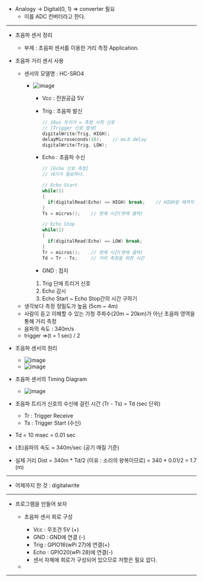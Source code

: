 - Analogy -> Digital(0, 1) => converter 필요
  - 이를 ADC 컨버터라고 한다.

-------------------------------------------
- 초음파 센서 정리
  - 부제 : 초음파 센서를 이용한 거리 측정 Application.

- 초음파 거리 센서 사용
  - 센서의 모델명 : HC-SRO4
    - ![image](https://user-images.githubusercontent.com/49339278/139357583-fae03097-c621-4485-a19e-0823602aac6d.png)
      - Vcc : 전원공급 5V
      - Trig : 초음파 발신
        ```c
        // 10us 트리거 = 측정 시작 신호
        // [Trigger 신호 발생]
        digitalWrite(Trig, HIGH);
        delayMicroseconds(10);    // ms초 delay
        digitalWrite(Trig, LOW);  
        ```
        
      - Echo : 초음파 수신
        ```c
        // [Echo 신호 측정]
        // 대기가 필요하다.
        
        // Echo Start
        while(1)
        {
          if(digitalRead(Echo) == HIGH) break;    // HIGH일 때까지 무한루프
        }
        Ts = micros();    // 현재 시간(현재 클럭)
        
        // Echo Stop
        while(1)
        {
          if(digitalRead(Echo) == LOW) break;
        }
        Tr = micros();    // 현재 시간(현재 클럭)
        Td = Tr - Ts;     // 거리 측정을 위한 시간
        ```
        
      - GND : 접지
      
      1. Trig 단에 트리거 신호
      2. Echo 감시
      3. Echo Start ~ Echo Stop간의 시간 구하기
  - 생각보다 측정 정밀도가 높음 (5cm ~ 4m)
  - 사람이 듣고 이해할 수 있는 가청 주파수(20m ~ 20km)가 아닌 초음파 영역을 통해 거리 측정
  - 음파의 속도 : 340m/s
  - trigger =>(t = 1 sec) / 2

- 초음파 센서의 원리
  - ![image](https://user-images.githubusercontent.com/49339278/139355509-8c31bb41-82bf-4a94-8f44-453ba159f1c6.png)
  - ![image](https://user-images.githubusercontent.com/49339278/139355585-6dd8af94-75ff-40bf-a627-fde70203867b.png)

- 초음파 센서의 Timing Diagram
  - ![image](https://user-images.githubusercontent.com/49339278/139360233-ea6b8680-05f2-4cce-aac2-9358b1d855a3.png)


- 초음파 트리거 신호의 수신에 걸린 시간 (Tr - Ts) = Td (sec 단위)
  - Tr : Trigger Receive
  - Ts : Trigger Start (수신)

- Td = 10 msec = 0.01 sec
- (초)음파의 속도 = 340m/sec (공기 매질 기준)
- 실제 거리 Dist = 340m * Td/2 (이유 : 소리의 왕복이므로) 
                 = 340 * 0.01/2 = 1.7 (m) 
                 
                 
---------------------------------------------

- 어제까지 한 것 : digitalwrite


-----------------------
- 프로그램을 만들어 보자
  - 초음파 센서 회로 구성
    - Vcc : 무조건 5V (+)
    - GND : GND에 연결 (-)
    - Trig : GPIO16(wPi 27)에 연결(+)
    - Echo : GPIO20(wPi 28)에 연결(-)
    - 센서 자체에 회로가 구성되어 있으므로 저항은 필요 없다.

  - 

-----------------------
